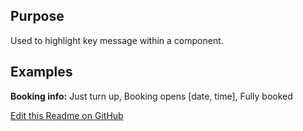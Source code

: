 ## Purpose
Used to highlight key message within a component.

## Examples
__Booking info:__ Just turn up, Booking opens [date, time], Fully booked

[Edit this Readme on GitHub](https://github.com/wellcomecollection/wellcomecollection.org/edit/main/common/views/components/Message/README.md)
